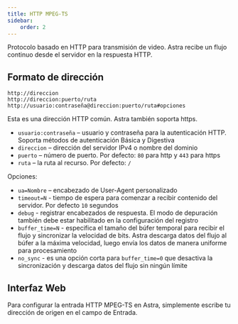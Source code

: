 ```yaml
---
title: HTTP MPEG-TS
sidebar:
    order: 2
---
```


Protocolo basado en HTTP para transmisión de video. Astra recibe un flujo continuo desde el servidor en la respuesta HTTP.

## Formato de dirección

```
http://direccion
http://direccion:puerto/ruta
http://usuario:contraseña@direccion:puerto/ruta#opciones
```

Esta es una dirección HTTP común. Astra también soporta https.

- `usuario:contraseña` – usuario y contraseña para la autenticación HTTP. Soporta métodos de autenticación Básica y Digestiva
- `direccion` – dirección del servidor IPv4 o nombre del dominio
- `puerto` – número de puerto. Por defecto: `80` para http y `443` para https
- `ruta` – la ruta al recurso. Por defecto: `/`

Opciones:

- `ua=Nombre` – encabezado de User-Agent personalizado
- `timeout=N` - tiempo de espera para comenzar a recibir contenido del servidor. Por defecto `10` segundos
- `debug` - registrar encabezados de respuesta. El modo de depuración también debe estar habilitado en la configuración del registro
- `buffer_time=N` - especifica el tamaño del búfer temporal para recibir el flujo y sincronizar la velocidad de bits. Astra descarga datos del flujo al búfer a la máxima velocidad, luego envía los datos de manera uniforme para procesamiento
- `no_sync` - es una opción corta para `buffer_time=0` que desactiva la sincronización y descarga datos del flujo sin ningún límite

## Interfaz Web

Para configurar la entrada HTTP MPEG-TS en Astra, simplemente escribe tu dirección de origen en el campo de Entrada.